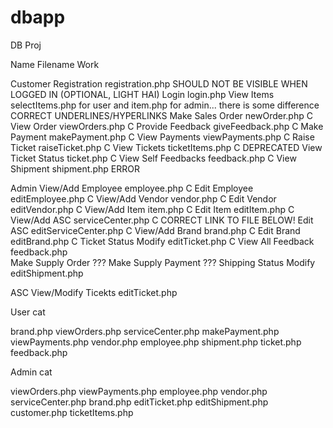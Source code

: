 dbapp
=====
DB Proj


Name				Filename		Work

Customer Registration		registration.php SHOULD NOT BE VISIBLE WHEN LOGGED IN (OPTIONAL, LIGHT HAI)
         Login			login.php
	 View Items		selectItems.php for user and item.php for admin... there is some difference CORRECT UNDERLINES/HYPERLINKS
	 Make Sales Order 	newOrder.php C
	 View Order		viewOrders.php C
	 Provide Feedback	giveFeedback.php C
	 Make Payment		makePayment.php C
	 View Payments		viewPayments.php C
	 Raise Ticket		raiseTicket.php C
	 View Tickets		ticketItems.php C DEPRECATED
	 View Ticket Status	ticket.php C
	 View Self Feedbacks	feedback.php C
	 View Shipment		shipment.php ERROR

Admin	 View/Add Employee	employee.php C
	 Edit Employee		editEmployee.php C
	 View/Add Vendor	vendor.php C
	 Edit Vendor		editVendor.php C
	 View/Add Item		item.php C
	 Edit Item		editItem.php C
	 View/Add ASC		serviceCenter.php C CORRECT LINK TO FILE BELOW!	
	 Edit ASC		editServiceCenter.php C
	 View/Add Brand		brand.php C
	 Edit Brand		editBrand.php C
	 Ticket Status Modify	editTicket.php C
	 View All Feedback	feedback.php	
	 Make Supply Order	???
	 Make Supply Payment	???
	 Shipping Status Modify	editShipment.php

ASC	 View/Modify Ticekts	editTicket.php

User cat

brand.php
viewOrders.php
serviceCenter.php
makePayment.php
viewPayments.php
vendor.php
employee.php
shipment.php
ticket.php
feedback.php

Admin cat

viewOrders.php
viewPayments.php
employee.php
vendor.php
serviceCenter.php
brand.php
editTicket.php
editShipment.php
customer.php 
ticketItems.php
